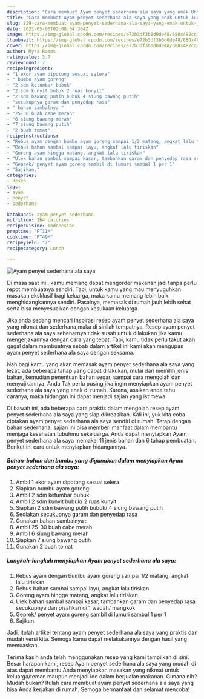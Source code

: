```yaml
---
description: "Cara membuat Ayam penyet sederhana ala saya yang enak Untuk Jualan"
title: "Cara membuat Ayam penyet sederhana ala saya yang enak Untuk Jualan"
slug: 829-cara-membuat-ayam-penyet-sederhana-ala-saya-yang-enak-untuk-jualan
date: 2021-05-06T02:08:04.304Z
image: https://img-global.cpcdn.com/recipes/e72b3df3b0d0de48/680x482cq70/ayam-penyet-sederhana-ala-saya-foto-resep-utama.jpg
thumbnail: https://img-global.cpcdn.com/recipes/e72b3df3b0d0de48/680x482cq70/ayam-penyet-sederhana-ala-saya-foto-resep-utama.jpg
cover: https://img-global.cpcdn.com/recipes/e72b3df3b0d0de48/680x482cq70/ayam-penyet-sederhana-ala-saya-foto-resep-utama.jpg
author: Myra Ramos
ratingvalue: 3.7
reviewcount: 7
recipeingredient:
- "1 ekor ayam dipotong sesuai selera"
- " bumbu ayam goreng"
- "2 sdm ketumbar bubuk"
- "2 sdm kunyit bubuk 2 ruas kunyit"
- "2 sdm bawang putih bubuk 4 siung bawang putih"
- "secukupnya garam dan penyedap rasa"
- " bahan sambalnya "
- "25-30 buah cabe merah"
- "6 siung bawang merah"
- "7 siung bawang putih"
- "2 buah tomat"
recipeinstructions:
- "Rebus ayam dengan bumbu ayam goreng sampai 1/2 matang, angkat lalu tiriskan"
- "Rebus bahan sambal sampai layu, angkat lalu tiriskan"
- "Goreng ayam hingga matang, angkat lalu tiriskan"
- "Ulek bahan sambal sampai kasar, tambahkan garam dan penyedap rasa secukupnya dan pisahkan di 1 wadah/ mangkok"
- "Geprek/ penyet ayam goreng sambil di lumuri sambal 1 per 1"
- "Sajikan."
categories:
- Resep
tags:
- ayam
- penyet
- sederhana

katakunci: ayam penyet sederhana 
nutrition: 164 calories
recipecuisine: Indonesian
preptime: "PT11M"
cooktime: "PT49M"
recipeyield: "2"
recipecategory: Lunch

---
```



![Ayam penyet sederhana ala saya](https://img-global.cpcdn.com/recipes/e72b3df3b0d0de48/680x482cq70/ayam-penyet-sederhana-ala-saya-foto-resep-utama.jpg)

Di masa  saat ini , kamu memang dapat mengorder makanan jadi tanpa perlu repot membuatnya sendiri. Tapi, untuk kamu yang mau menyuguhkan masakan eksklusif bagi keluarga, maka kamu memang lebih baik menghidangkannya sendiri. Pasalnya, memasak di rumah jauh lebih sehat serta bisa menyesuaikan dengan kesukaan keluarga.

Jika anda sedang mencari inspirasi resep ayam penyet sederhana ala saya yang nikmat dan sederhana,maka di sinilah tempatnya. Resep ayam penyet sederhana ala saya  sebenarnya tidak susah untuk dilakukan jika kamu mengerjakannya dengan cara yang tepat. Tapi, kamu tidak perlu takut akan gagal dalam membuatnya 
sebab dalam artikel ini kami akan mengupas ayam penyet sederhana ala saya dengan seksama.  



Nah bagi kamu yang akan memasak ayam penyet sederhana ala saya yang lezat, ada beberapa tahap yang dapat dilakukan, mulai dari memilih jenis bahan, kemudian penentuan bahan segar, sampai cara mengolah dan menyajikannya. Anda Tak perlu pusing jika ingin menyiapkan ayam penyet sederhana ala saya yang enak di rumah. Karena, asalkan anda  tahu caranya, maka hidangan ini dapat menjadi sajian yang istimewa.

Di bawah ini, ada beberapa cara praktis  dalam mengolah resep ayam penyet sederhana ala saya yang siap dikreasikan. Kali ini, yuk kita coba ciptakan ayam penyet sederhana ala saya sendiri di rumah. Tetap dengan bahan sederhana, sajian ini bisa memberi manfaat dalam membantu menjaga kesehatan tubuhmu sekeluarga. Anda dapat menyiapkan Ayam penyet sederhana ala saya memakai 11 jenis bahan dan 6 tahap pembuatan. Berikut ini cara untuk menyiapkan hidangannya.

<!--inarticleads1-->

##### Bahan-bahan dan bumbu yang digunakan dalam menyiapkan Ayam penyet sederhana ala saya:

1. Ambil 1 ekor ayam dipotong sesuai selera
1. Siapkan  bumbu ayam goreng:
1. Ambil 2 sdm ketumbar bubuk
1. Ambil 2 sdm kunyit bubuk/ 2 ruas kunyit
1. Siapkan 2 sdm bawang putih bubuk/ 4 siung bawang putih
1. Sediakan secukupnya garam dan penyedap rasa
1. Gunakan  bahan sambalnya :
1. Ambil 25-30 buah cabe merah
1. Ambil 6 siung bawang merah
1. Siapkan 7 siung bawang putih
1. Gunakan 2 buah tomat




<!--inarticleads2-->

##### Langkah-langkah menyiapkan Ayam penyet sederhana ala saya:

1. Rebus ayam dengan bumbu ayam goreng sampai 1/2 matang, angkat lalu tiriskan
1. Rebus bahan sambal sampai layu, angkat lalu tiriskan
1. Goreng ayam hingga matang, angkat lalu tiriskan
1. Ulek bahan sambal sampai kasar, tambahkan garam dan penyedap rasa secukupnya dan pisahkan di 1 wadah/ mangkok
1. Geprek/ penyet ayam goreng sambil di lumuri sambal 1 per 1
1. Sajikan.




Jadi, itulah artikel tentang  ayam penyet sederhana ala saya  yang praktis dan mudah versi kita. Semoga kamu dapat melakukannya dengan hasil yang memuaskan. 

Terima kasih anda telah menggunakan resep yang kami tampilkan di sini. Besar harapan kami, resep  Ayam penyet sederhana ala saya yang mudah di atas dapat membantu Anda menyiapkan masakan yang nikmat untuk keluarga/teman maupun menjadi ide dalam berjualan makanan. Gimana nih? Mudah bukan? Itulah cara membuat ayam penyet sederhana ala saya yang bisa Anda kerjakan di rumah. Semoga bermanfaat dan selamat mencoba!

